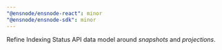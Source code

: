 ```yaml
---
"@ensnode/ensnode-react": minor
"@ensnode/ensnode-sdk": minor
---
```


Refine Indexing Status API data model around _snapshots_ and _projections_.
